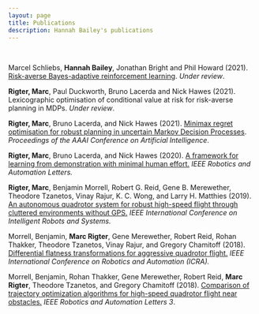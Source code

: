 ```yaml
---
layout: page
title: Publications
description: Hannah Bailey's publications
---
```

<br/>

Marcel Schliebs, **Hannah Bailey**, Jonathan Bright and Phil Howard (2021). [Risk-averse Bayes-adaptive reinforcement learning](https://demtech.oii.ox.ac.uk/wp-content/uploads/sites/127/2021/05/Chinas-Public-Diplomacy-Operations-Dem.Tech-Working-Paper-2021.1-4.pdf). *Under review*.

**Rigter, Marc**, Paul Duckworth, Bruno Lacerda and Nick Hawes (2021). Lexicographic optimisation of conditional value at risk for risk-averse planning in MDPs. *Under review*.

**Rigter, Marc**, Bruno Lacerda, and Nick Hawes (2021). [Minimax regret optimisation for robust planning in uncertain Markov Decision Processes](https://ojs.aaai.org/index.php/AAAI/article/view/17417). *Proceedings of the AAAI Conference on Artificial Intelligence*.

**Rigter, Marc**, Bruno Lacerda, and Nick Hawes (2020). [A framework for learning from demonstration with minimal human effort.](https://ieeexplore.ieee.org/abstract/document/8976128?casa_token=3_ir1DN6bAsAAAAA:prH5_wzQ5FiOVNmRCh0DMh0dGbXevmMHTwIGVZc5Q1KsYn7h2UZl_s2cDqUF5ac0GAzF7VE) *IEEE Robotics and Automation Letters.*

**Rigter, Marc**, Benjamin Morrell, Robert G. Reid, Gene B. Merewether, Theodore Tzanetos, Vinay Rajur, K. C. Wong, and Larry H. Matthies (2019). [An autonomous quadrotor system for robust high-speed flight through cluttered environments without GPS.](https://ieeexplore.ieee.org/abstract/document/8968127?casa_token=whRiUqG6t7EAAAAA:Dqo-effwiOgntux7Rr4lkiAl5r7N5wz8MLixFEqsrunSheIM1rvJhgHhoxOTbSnPeamnZhQ) *IEEE International Conference on Intelligent Robots and Systems.*

Morrell, Benjamin, **Marc Rigter**, Gene Merewether, Robert Reid, Rohan Thakker, Theodore Tzanetos, Vinay Rajur, and Gregory Chamitoff (2018). [Differential flatness transformations for aggressive quadrotor flight.](https://ieeexplore.ieee.org/abstract/document/8460838?casa_token=JbDrM81cYEQAAAAA:JsfPf08dNVYy_UZ_8IOcuUCLHDyGCj2oYJPpsyX0zgZyPAW_Boe6IPpPZsoSxqGBlJ12lME) *IEEE International Conference on Robotics and Automation (ICRA).*

Morrell, Benjamin, Rohan Thakker, Gene Merewether, Robert Reid, **Marc Rigter**, Theodore Tzanetos, and Gregory Chamitoff (2018). [Comparison of trajectory optimization algorithms for high-speed quadrotor flight near obstacles.](https://ieeexplore.ieee.org/abstract/document/8454815?casa_token=29mrOIq2G3sAAAAA:eakPyV6ZSecKWtiUQUAv3wfnGtOIB7D35Cp8pyfhpav-WH_Z5kTZc2QWetH-sZ1BrSmwh1Q) *IEEE Robotics and Automation Letters 3*.
